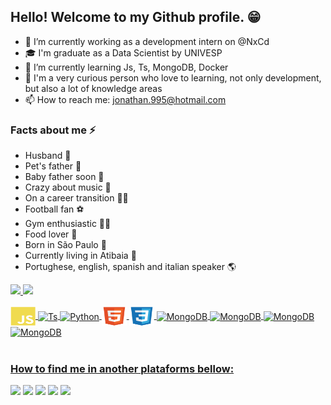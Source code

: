 ## Hello! Welcome to my Github profile. 😁

- 🔭 I’m currently working as a development intern on @NxCd
- 🎓 I'm graduate as a Data Scientist by UNIVESP
- 🌱 I’m currently learning Js, Ts, MongoDB, Docker
- 💬 I'm a very curious person who love to learning, not only development, but also a lot of knowledge areas
- 📫 How to reach me: jonathan.995@hotmail.com

### Facts about me ⚡
  - Husband 💍
  - Pet's father 🐾
  - Baby father soon 🍼
  - Crazy about music 🎵
  - On a career transition 👨‍💻
  - Football fan ⚽
  - Gym enthusiastic 💪🏻
  - Food lover 🍔
  - Born in São Paulo 📍
  - Currently living in Atibaia 🏡
  - Portughese, english, spanish and italian speaker 🌎

 <div>
   <a href="https://github.com/jonathanrobertoo">
   <img height="180em" src="https://github-readme-stats.vercel.app/api?username=jonathanrobertoo&show_icons=true&theme=radical&include_all_commits=true&count_private=true"/>
   <img height="180em" src="https://github-readme-stats.vercel.app/api/top-langs/?username=jonathanrobertoo&layout=compact&langs_count=6&theme=dracula"/>
</div>
    
<div style="display: inline_block"><br>
  <img align="center" alt="Js" height="30" width="40" src="https://raw.githubusercontent.com/devicons/devicon/master/icons/javascript/javascript-plain.svg">
  <img align="center" alt="Ts" height="30" width="40" src="https://cdn.jsdelivr.net/gh/devicons/devicon@latest/icons/typescript/typescript-original.svg" />
  <img align="center" alt="Python" height="30" width="40" src="https://cdn.jsdelivr.net/gh/devicons/devicon@latest/icons/python/python-original.svg" />
  <img align="center" alt="HTML" height="30" width="40" src="https://raw.githubusercontent.com/devicons/devicon/master/icons/html5/html5-original.svg">
  <img align="center" alt="CSS" height="30" width="40" src="https://raw.githubusercontent.com/devicons/devicon/master/icons/css3/css3-original.svg">
  <img align="center" alt="MongoDB" height="30" width="40" src="https://cdn.jsdelivr.net/gh/devicons/devicon@latest/icons/mongodb/mongodb-original.svg" />
  <img align="center" alt="MongoDB" height="30" width="40" src="https://cdn.jsdelivr.net/gh/devicons/devicon@latest/icons/git/git-original.svg" />
  <img align="center" alt="MongoDB" height="30" width="40" src="https://cdn.jsdelivr.net/gh/devicons/devicon@latest/icons/docker/docker-original.svg" />
  <img align="center" alt="MongoDB" height="30" width="40" src="https://cdn.jsdelivr.net/gh/devicons/devicon@latest/icons/nodejs/nodejs-plain-wordmark.svg" />
          

</div>
 
<br>
 
### How to find me in another plataforms bellow:
 
<div> 
  <a href="https://www.youtube.com/channel/UCbryYzadt5fFlEoDNZLjCRw" target="_blank"><img src="https://img.shields.io/badge/YouTube-FF0000?style=for-the-badge&logo=youtube&logoColor=white" target="_blank"></a>
  <a href="https://instagram.com/jonathanrobertoo" target="_blank"><img src="https://img.shields.io/badge/-Instagram-%23E4405F?style=for-the-badge&logo=instagram&logoColor=white" target="_blank"></a>
 <a href="https://discord.gg/5DVhGKVf4h" target="_blank"><img src="https://img.shields.io/badge/Discord-7289DA?style=for-the-badge&logo=discord&logoColor=white" target="_blank"></a> 
  <a href = "mailto:jonathanroberto1995@gmail.com"><img src="https://img.shields.io/badge/-Gmail-%23333?style=for-the-badge&logo=gmail&logoColor=white" target="_blank"></a>
  <a href="https://www.linkedin.com/in/jonathan-robertoo" target="_blank"><img src="https://img.shields.io/badge/-LinkedIn-%230077B5?style=for-the-badge&logo=linkedin&logoColor=white" target="_blank"></a>
</div>

